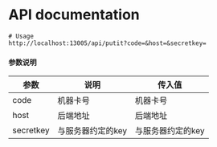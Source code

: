  # API documentation

 ```
# Usage
http://localhost:13005/api/putit?code=&host=&secretkey=
 ```
#### 参数说明
| 参数  | 说明 | 传入值 |
| ------------ | ------------ | ------------ |
| code | 机器卡号 | 机器卡号 |
| host | 后端地址 | 后端地址 |
| secretkey | 与服务器约定的key | 与服务器约定的key |